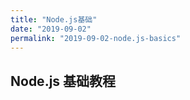 ```yaml
---
title: "Node.js基础"
date: "2019-09-02"
permalink: "2019-09-02-node.js-basics"
---
```


## Node.js 基础教程
